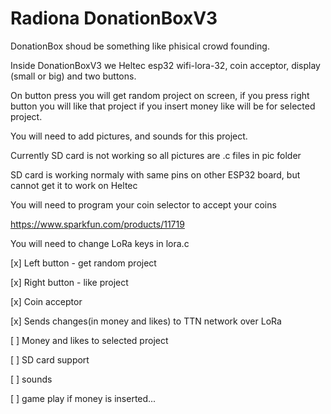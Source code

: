 # Radiona DonationBoxV3

DonationBox shoud be something like phisical crowd founding.

Inside DonationBoxV3 we Heltec esp32 wifi-lora-32, coin acceptor, display (small or big) and two buttons.

On button press you will get random project on screen, if you press right button you will like that project if you insert money like will be for selected project.

You will need to add pictures, and sounds for this project.

Currently SD card is not working so all pictures are .c files in pic folder

SD card is working normaly with same pins on other ESP32 board, but cannot get it to work on Heltec

You will need to program your coin selector to accept your coins 

https://www.sparkfun.com/products/11719

You will need to change LoRa keys in lora.c

[x] Left button - get random project

[x] Right button - like project

[x] Coin acceptor

[x] Sends changes(in money and likes) to TTN network over LoRa

[ ] Money and likes to selected project

[ ] SD card support

[ ] sounds

[ ] game play if money is inserted...
